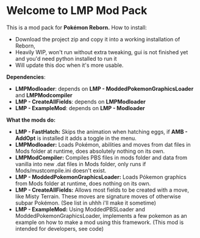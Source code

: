 # Welcome to LMP Mod Pack
This is a mod pack for **Pokémon Reborn.**
How to install:

 - Download the project zip and copy it into a working installation of Reborn,
 - Heavily WIP, won't run without extra tweaking, gui is not finished yet and you'd need python installed to run it
 - Will update this doc when it's more usable.
 
 
**Dependencies**:
 - **LMPModloader**: depends on **LMP - ModdedPokemonGraphicsLoader** and **LMPModcompiler**
 - **LMP - CreateAllFields**: depends on **LMPModloader**
 - **LMP - ExampleMod**: depends on **LMP - Modloader**

**What the mods do:**
 - **LMP - FastHatch:** Skips the animation when hatching eggs, if **AMB - AddOpt** is installed it adds a toggle in the menu.
 - **LMPModloader:** Loads Pokémon, abilities and moves from dat files in Mods folder at runtime, does absolutely nothing on its own.
 - **LMPModCompiler:** Compiles PBS files in mods folder and data from vanilla into new .dat files in Mods folder, only runs if Mods/mustcompile.ini doesn't exist.
 - **LMP - ModdedPokemonGraphicsLoader:** Loads Pókemon graphics from Mods folder at runtime, does nothing on its own.
 - **LMP - CreateAllFields:** Allows most fields to be created with a move, like Misty Terrain. These moves are signature moves of otherwise subpar Pokémon. (See list in uhhh i'll make it sometime)
 - **LMP - ExampleMod:** Using ModdedPBSLoader and ModdedPokemonGraphicsLoader, implements a few pokemon as an example on how to make a mod using this framework. (This mod is intended for developers, see code)
